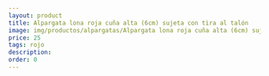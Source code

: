 ```yaml
---
layout: product
title: Alpargata lona roja cuña alta (6cm) sujeta con tira al talón
image: img/productos/alpargatas/Alpargata lona roja cuña alta (6cm) sujeta con tira al talón=25=rojo.webp
price: 25
tags: rojo
description: 
order: 0
---
```

